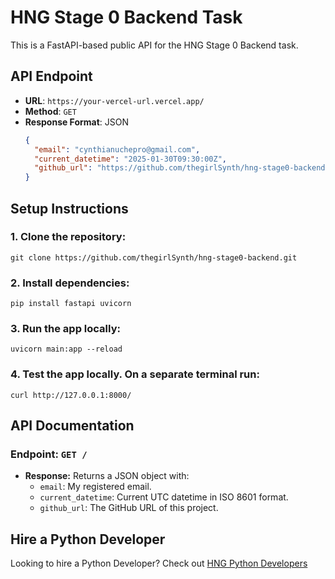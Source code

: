 # HNG Stage 0 Backend Task

This is a FastAPI-based public API for the HNG Stage 0 Backend task.

## API Endpoint
- **URL**: `https://your-vercel-url.vercel.app/`
- **Method**: `GET`
- **Response Format**: JSON
  ```json
  {
    "email": "cynthianuchepro@gmail.com",
    "current_datetime": "2025-01-30T09:30:00Z",
    "github_url": "https://github.com/thegirlSynth/hng-stage0-backend"
  }

## Setup Instructions
  ### 1. Clone the repository:

    git clone https://github.com/thegirlSynth/hng-stage0-backend.git

  ### 2. Install dependencies:

    pip install fastapi uvicorn


  ### 3. Run the app locally:

    uvicorn main:app --reload

  ### 4. Test the app locally. On a separate terminal run:

    curl http://127.0.0.1:8000/


## API Documentation
### Endpoint: `GET /`
  * **Response:** Returns a JSON object with:
    * `email`: My registered email.
    * `current_datetime`: Current UTC datetime in ISO 8601 format.
    * `github_url`: The GitHub URL of this project.

## Hire a Python Developer
Looking to hire a Python Developer? Check out [HNG Python Developers](https://hng.tech/hire/python-developers)
